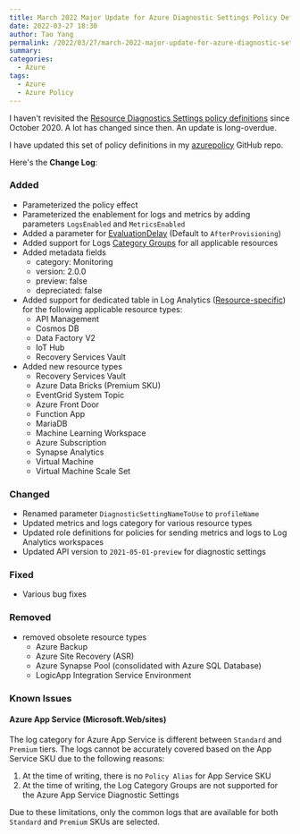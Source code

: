 ```yaml
---
title: March 2022 Major Update for Azure Diagnostic Settings Policy Definitions
date: 2022-03-27 18:30
author: Tao Yang
permalink: /2022/03/27/march-2022-major-update-for-azure-diagnostic-settings-policy-definitions/
summary:
categories:
  - Azure
tags:
  - Azure
  - Azure Policy
---
```


I haven't revisited the [Resource Diagnostics Settings policy definitions](https://github.com/tyconsulting/azurepolicy/tree/master/policy-definitions/resource-diagnostics-settings) since October 2020. A lot has changed since then. An update is long-overdue.

I have updated this set of policy definitions in my [azurepolicy](https://github.com/tyconsulting/azurepolicy/tree/master/policy-definitions/resource-diagnostics-settings) GitHub repo.

Here's the **Change Log**:

### Added

- Parameterized the policy effect
- Parameterized the enablement for logs and metrics by adding parameters `LogsEnabled` and `MetricsEnabled`
- Added a parameter for [EvaluationDelay](https://docs.microsoft.com/en-us/azure/governance/policy/concepts/effects#deployifnotexists-properties) (Default to `AfterProvisioning`)
- Added support for Logs [Category Groups](https://docs.microsoft.com/en-us/azure/azure-monitor/essentials/diagnostic-settings?tabs=CMD#resource-logs) for all applicable resources
- Added metadata fields
  - category: Monitoring
  - version: 2.0.0
  - preview: false
  - depreciated: false
- Added support for dedicated table in Log Analytics ([Resource-specific](https://docs.microsoft.com/en-us/azure/azure-monitor/reference/tables/azurediagnostics#azure-diagnostics-mode-or-resource-specific-mode)) for the following applicable resource types:
  - API Management
  - Cosmos DB
  - Data Factory V2
  - IoT Hub
  - Recovery Services Vault
- Added new resource types
  - Recovery Services Vault
  - Azure Data Bricks (Premium SKU)
  - EventGrid System Topic
  - Azure Front Door
  - Function App
  - MariaDB
  - Machine Learning Workspace
  - Azure Subscription
  - Synapse Analytics
  - Virtual Machine
  - Virtual Machine Scale Set

### Changed

- Renamed parameter `DiagnosticSettingNameToUse` to `profileName`
- Updated metrics and logs category for various resource types
- Updated role definitions for policies for sending metrics and logs to Log Analytics workspaces
- Updated API version to `2021-05-01-preview` for diagnostic settings

### Fixed

- Various bug fixes

### Removed

- removed obsolete resource types
  - Azure Backup
  - Azure Site Recovery (ASR)
  - Azure Synapse Pool (consolidated with Azure SQL Database)
  - LogicApp Integration Service Environment

### Known Issues

#### Azure App Service (Microsoft.Web/sites)

The log category for Azure App Service is different between `Standard` and `Premium` tiers. The logs cannot be accurately covered based on the App Service SKU due to the following reasons:

1. At the time of writing, there is no `Policy Alias` for App Service SKU
2. At the time of writing, the Log Category Groups are not supported for the Azure App Service Diagnostic Settings

Due to these limitations, only the common logs that are available for both `Standard` and `Premium` SKUs are selected.
